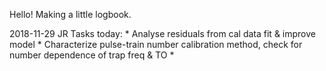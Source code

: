 Hello!
Making a little logbook.

2018-11-29
JR
Tasks today:
	* Analyse residuals from cal data fit & improve model
	* Characterize pulse-train number calibration method, check for number dependence of trap freq & TO
	* 


